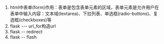 1. html中表单(form)作用：表单是包含表单元素的区域，表单元素是允许用户在表单中输入内容：文本域(textarea)、下拉列表、单选框(radio-buttons)、复选框(checkboxes)等
2. flask --- url_for构造url
3. flask -- redirect
4. flask -- flash